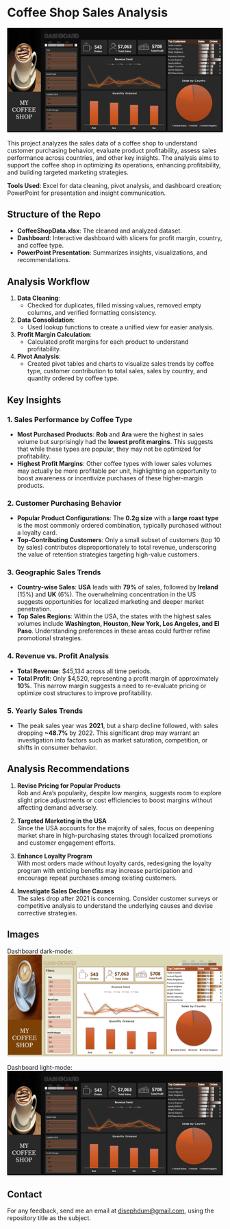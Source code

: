 # Coffee Shop Sales Analysis

![image](/dashboard/dashboard_dark_mode.png)

This project analyzes the sales data of a coffee shop to understand customer purchasing behavior, evaluate product profitability, assess sales performance across countries, and other key insights. The analysis aims to support the coffee shop in optimizing its operations, enhancing profitability, and building targeted marketing strategies.

**Tools Used**: Excel for data cleaning, pivot analysis, and dashboard creation; PowerPoint for presentation and insight communication.

## Structure of the Repo
- **CoffeeShopData.xlsx**: The cleaned and analyzed dataset.
- **Dashboard**: Interactive dashboard with slicers for profit margin, country, and coffee type.
- **PowerPoint Presentation**: Summarizes insights, visualizations, and recommendations.
  
## Analysis Workflow
1. **Data Cleaning**: 
   - Checked for duplicates, filled missing values, removed empty columns, and verified formatting consistency.
2. **Data Consolidation**:
   - Used lookup functions to create a unified view for easier analysis.
3. **Profit Margin Calculation**:
   - Calculated profit margins for each product to understand profitability.
4. **Pivot Analysis**:
   - Created pivot tables and charts to visualize sales trends by coffee type, customer contribution to total sales, sales by country, and quantity ordered by coffee type.

## Key Insights
### 1. **Sales Performance by Coffee Type**
   - **Most Purchased Products**: **Rob** and **Ara** were the highest in sales volume but surprisingly had the **lowest profit margins**. This suggests that while these types are popular, they may not be optimized for profitability.
   - **Highest Profit Margins**: Other coffee types with lower sales volumes may actually be more profitable per unit, highlighting an opportunity to boost awareness or incentivize purchases of these higher-margin products.

### 2. **Customer Purchasing Behavior**
   - **Popular Product Configurations**: The **0.2g size** with a **large roast type** is the most commonly ordered combination, typically purchased without a loyalty card. 
   - **Top-Contributing Customers**: Only a small subset of customers (top 10 by sales) contributes disproportionately to total revenue, underscoring the value of retention strategies targeting high-value customers.

### 3. **Geographic Sales Trends**
   - **Country-wise Sales**: **USA** leads with **79%** of sales, followed by **Ireland** (15%) and **UK** (6%). The overwhelming concentration in the US suggests opportunities for localized marketing and deeper market penetration.
   - **Top Sales Regions**: Within the USA, the states with the highest sales volumes include **Washington, Houston, New York, Los Angeles, and El Paso**. Understanding preferences in these areas could further refine promotional strategies.

### 4. **Revenue vs. Profit Analysis**
   - **Total Revenue**: $45,134 across all time periods.
   - **Total Profit**: Only $4,520, representing a profit margin of approximately **10%**. This narrow margin suggests a need to re-evaluate pricing or optimize cost structures to improve profitability.

### 5. **Yearly Sales Trends**
   - The peak sales year was **2021**, but a sharp decline followed, with sales dropping **~48.7%** by 2022. This significant drop may warrant an investigation into factors such as market saturation, competition, or shifts in consumer behavior.

## Analysis Recommendations
1. **Revise Pricing for Popular Products**  
   Rob and Ara’s popularity, despite low margins, suggests room to explore slight price adjustments or cost efficiencies to boost margins without affecting demand adversely.

2. **Targeted Marketing in the USA**  
   Since the USA accounts for the majority of sales, focus on deepening market share in high-purchasing states through localized promotions and customer engagement efforts.

3. **Enhance Loyalty Program**  
   With most orders made without loyalty cards, redesigning the loyalty program with enticing benefits may increase participation and encourage repeat purchases among existing customers.

4. **Investigate Sales Decline Causes**  
   The sales drop after 2021 is concerning. Consider customer surveys or competitive analysis to understand the underlying causes and devise corrective strategies.

## Images

Dashboard dark-mode:
![image](/dashboard/dashboard_light_mode.png)

Dashboard light-mode:
![image](/dashboard/dashboard_dark_mode.png)


## Contact
For any feedback, send me an email at disephdum@gmail.com, using the repository title as the subject.
